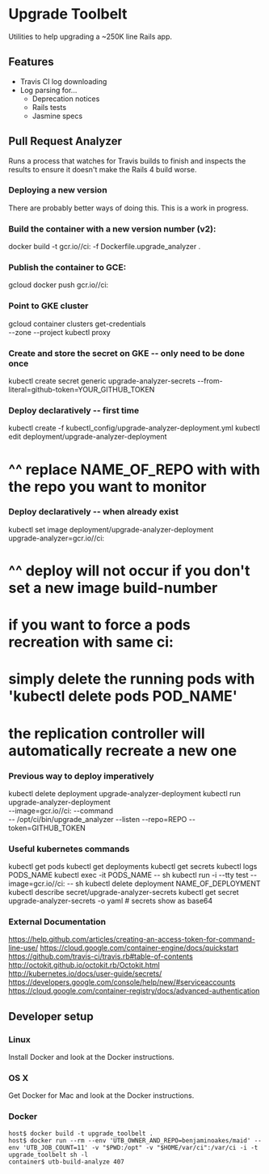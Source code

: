 # Upgrade Toolbelt

Utilities to help upgrading a ~250K line Rails app.

## Features

* Travis CI log downloading
* Log parsing for...
  * Deprecation notices
  * Rails tests
  * Jasmine specs

## Pull Request Analyzer

Runs a process that watches for Travis builds to finish and inspects the results to ensure it doesn't make the Rails 4 build worse.

### Deploying a new version
There are probably better ways of doing this. This is a work in progress.

### Build the container with a new version number (v2):
docker build -t gcr.io/<google-project>/ci:<build-number> -f Dockerfile.upgrade_analyzer .

### Publish the container to GCE:
gcloud docker push gcr.io/<google-project>/ci:<build-number>

### Point to GKE cluster
gcloud container clusters get-credentials <GKE-cluster-name> \
    --zone <google-cloud-zone> --project <google-project>
kubectl proxy

### Create and store the secret on GKE -- only need to be done once
kubectl create secret generic upgrade-analyzer-secrets --from-literal=github-token=YOUR_GITHUB_TOKEN

### Deploy declaratively -- first time
kubectl create -f kubectl_config/upgrade-analyzer-deployment.yml
kubectl edit deployment/upgrade-analyzer-deployment
# ^^ replace NAME_OF_REPO with with the repo you want to monitor

### Deploy declaratively -- when already exist
kubectl set image deployment/upgrade-analyzer-deployment \
  upgrade-analyzer=gcr.io/<google-project>/ci:<build-number>
# ^^ deploy will not occur if you don't set a new image build-number
#    if you want to force a pods recreation with same ci:<buildnumber>
#    simply delete the running pods with 'kubectl delete pods POD_NAME'
#    the replication controller will automatically recreate a new one

### Previous way to deploy imperatively
kubectl delete deployment upgrade-analyzer-deployment
kubectl run upgrade-analyzer-deployment \
  --image=gcr.io/<google-project>/ci:<build-number> --command \
  -- /opt/ci/bin/upgrade_analyzer --listen --repo=REPO --token=GITHUB_TOKEN

### Useful kubernetes commands
kubectl get pods
kubectl get deployments
kubectl get secrets
kubectl logs PODS_NAME
kubectl exec -it PODS_NAME -- sh
kubectl run -i --tty test --image=gcr.io/<google-project>/ci:<build-number> -- sh
kubectl delete deployment NAME_OF_DEPLOYMENT
kubectl describe secret/upgrade-analyzer-secrets
kubectl get secret upgrade-analyzer-secrets -o yaml  # secrets show as base64

### External Documentation

https://help.github.com/articles/creating-an-access-token-for-command-line-use/
https://cloud.google.com/container-engine/docs/quickstart
https://github.com/travis-ci/travis.rb#table-of-contents
http://octokit.github.io/octokit.rb/Octokit.html
http://kubernetes.io/docs/user-guide/secrets/
https://developers.google.com/console/help/new/#serviceaccounts
https://cloud.google.com/container-registry/docs/advanced-authentication

## Developer setup

### Linux

Install Docker and look at the Docker instructions.

### OS X

Get Docker for Mac and look at the Docker instructions.

### Docker

    host$ docker build -t upgrade_toolbelt .
    host$ docker run --rm --env 'UTB_OWNER_AND_REPO=benjaminoakes/maid' --env 'UTB_JOB_COUNT=11' -v "$PWD:/opt" -v "$HOME/var/ci":/var/ci -i -t upgrade_toolbelt sh -l
    container$ utb-build-analyze 407
